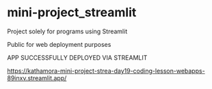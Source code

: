 # mini-project_streamlit
Project solely for programs using Streamlit 

Public for web deployment purposes

APP SUCCESSFULLY DEPLOYED VIA STREAMLIT

https://kathamora-mini-project-strea-day19-coding-lesson-webapps-89inxv.streamlit.app/

